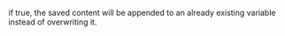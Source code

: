 if true, the saved content will be appended to an already existing variable instead of overwriting it.
